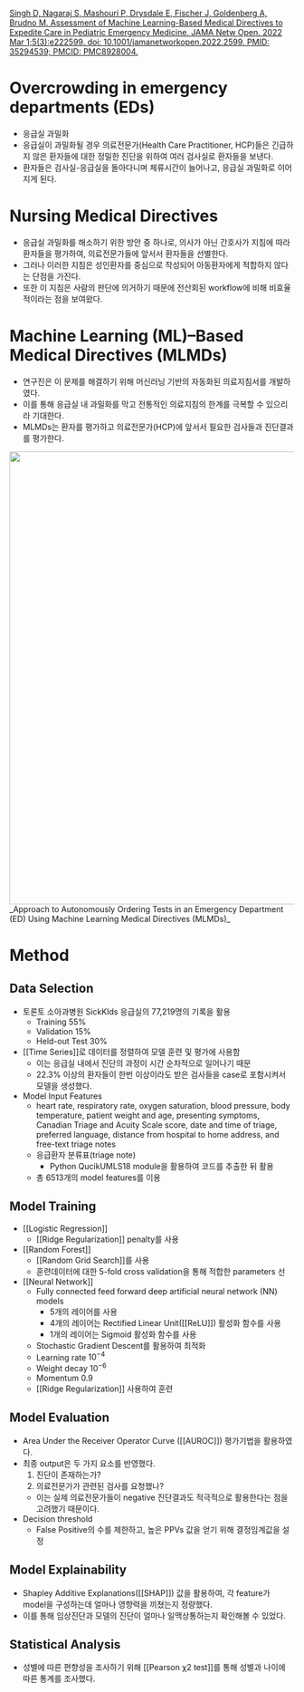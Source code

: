 [Singh D, Nagaraj S, Mashouri P, Drysdale E, Fischer J, Goldenberg A, Brudno M. Assessment of Machine Learning-Based Medical Directives to Expedite Care in Pediatric Emergency Medicine. JAMA Netw Open. 2022 Mar 1;5(3):e222599. doi: 10.1001/jamanetworkopen.2022.2599. PMID: 35294539; PMCID: PMC8928004.](https://www.ncbi.nlm.nih.gov/pmc/articles/PMC8928004/)
# Overcrowding in emergency departments (EDs)
- 응급실 과밀화
- 응급실이 과밀화될 경우 의료전문가(Health Care Practitioner, HCP)들은 긴급하지 않은 환자들에 대한 정밀한 진단을 위하여 여러 검사실로 환자들을 보낸다.
- 환자들은 검사실-응급실을 돌아다니며 체류시간이 늘어나고, 응급실 과밀화로 이어지게 된다.

# Nursing Medical Directives
- 응급실 과밀화를 해소하기 위한 방안 중 하나로, 의사가 아닌 간호사가 지침에 따라 환자들을 평가하여, 의료전문가들에 앞서서 환자들을 선별한다.
- 그러나 이러한 지침은 성인환자를 중심으로 작성되어 아동환자에게 적합하지 않다는 단점을 가진다.
- 또한 이 지침은 사람의 판단에 의거하기 때문에 전산회된 workflow에 비해 비효율적이라는 점을 보여왔다.
# Machine Learning (ML)–Based Medical Directives (MLMDs)
- 연구진은 이 문제를 해결하기 위해 머신러닝 기반의 자동화된 의료지침서를 개발하였다.
- 이를 통해 응급실 내 과밀화를 막고 전통적인 의료지침의 한계를 극복할 수 있으리라 기대한다.
- MLMDs는 환자를 평가하고 의료전문가(HCP)에 앞서서 필요한 검사들과 진단결과를 평가한다.
<img src="https://www.ncbi.nlm.nih.gov/pmc/articles/PMC8928004/bin/jamanetwopen-e222599-g001.jpg" width=800>
_Approach to Autonomously Ordering Tests in an Emergency Department (ED) Using Machine Learning Medical Directives (MLMDs)_

# Method
## Data Selection
- 토론토 소아과병원 SickKIds 응급실의 77,219명의 기록을 활용
	- Training 55%
	- Validation 15%
	- Held-out Test 30%
- [[Time Series]]로 데이터를 정렬하여 모델 훈련 및 평가에 사용함
	- 이는 응급실 내에서 진단의 과정이 시간 순차적으로 일어나기 때문
	- 22.3% 이상의 환자들이 한번 이상이라도 받은 검사들을 case로 포함시켜서 모델을 생성했다.
- Model Input Features
	- heart rate, respiratory rate, oxygen saturation, blood pressure, body temperature, patient weight and age, presenting symptoms, Canadian Triage and Acuity Scale score, date and time of triage, preferred language, distance from hospital to home address, and free-text triage notes
	- 응급환자 분류표(triage note)
		- Python QucikUMLS18 module을 활용하여 코드를 추출한 뒤 활용
	- 총 6513개의 model features를 이용 
## Model Training
- [[Logistic Regression]]
	- [[Ridge Regularization]] penalty를 사용
- [[Random Forest]]
	- [[Random Grid Search]]를 사용
	- 훈련데이터에 대한 5-fold cross validation을 통해 적합한 parameters 선
- [[Neural Network]]
	- Fully connected feed forward deep artificial neural network (NN) models
		- 5개의 레이어를 사용
		- 4개의 레이어는 Rectified Linear Unit([[ReLU]]) 활성화 함수를 사용
		- 1개의 레이어는 Sigmoid 활성화 함수를 사용
	- Stochastic Gradient Descent를 활용하여 최적화
	- Learning rate $10^{-4}$
	- Weight decay $10^{-6}$
	- Momentum 0.9
	- [[Ridge Regularization]] 사용하여 훈련
## Model Evaluation
- Area Under the Receiver Operator Curve ([[AUROC]]) 평가기법을 활용하였다.
- 최종 output은 두 가지 요소를 반영했다.
	1. 진단이 존재하는가?
	2. 의료전문가가 관련된 검사를 요청했나?
	- 이는 실제 의료전문가들이 negative 진단결과도 적극적으로 활용한다는 점을 고려했기 때문이다.
- Decision threshold
	- False Positive의 수를 제한하고, 높은 PPVs 값을 얻기 위해 결정임계값을 설정
## Model Explainability
- Shapley Additive Explanations([[SHAP]]) 값을 활용하여, 각 feature가 model을 구성하는데 얼마나 영향력을 끼쳤는지 정량했다.
- 이를 통해 임상진단과 모델의 진단이 얼마나 일맥상통하는지 확인해볼 수 있었다.
## Statistical Analysis
- 성별에 따른 편향성을 조사하기 위해 [[Pearson χ2 test]]를 통해 성별과 나이에 따른 통계를 조사했다.